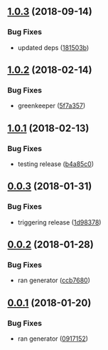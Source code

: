 ## [1.0.3](https://github.com/oclif/screen/compare/v1.0.2...v1.0.3) (2018-09-14)


### Bug Fixes

* updated deps ([181503b](https://github.com/oclif/screen/commit/181503b))

<a name="1.0.2"></a>
## [1.0.2](https://github.com/oclif/screen/compare/b4a85c00ab0a24f44654926e14810ba8e3917f73...v1.0.2) (2018-02-14)


### Bug Fixes

* greenkeeper ([5f7a357](https://github.com/oclif/screen/commit/5f7a357))

<a name="1.0.1"></a>
## [1.0.1](https://github.com/oclif/screen/compare/v1.0.0...v1.0.1) (2018-02-13)


### Bug Fixes

* testing release ([b4a85c0](https://github.com/oclif/screen/commit/b4a85c0))

<a name="0.0.3"></a>
## [0.0.3](https://github.com/anycli/screen/compare/fd93aed67c31aba9bdab0cdbd3ef02e3f6d60045...v0.0.3) (2018-01-31)


### Bug Fixes

* triggering release ([1d98378](https://github.com/anycli/screen/commit/1d98378))

<a name="0.0.2"></a>
## [0.0.2](https://github.com/dxcli/screen/compare/09171522721e229a5052f647821d05bfb7f8271a...v0.0.2) (2018-01-28)


### Bug Fixes

* ran generator ([ccb7680](https://github.com/dxcli/screen/commit/ccb7680))

<a name="0.0.1"></a>
## [0.0.1](https://github.com/dxcli/screen/compare/v0.0.0...v0.0.1) (2018-01-20)


### Bug Fixes

* ran generator ([0917152](https://github.com/dxcli/screen/commit/0917152))
